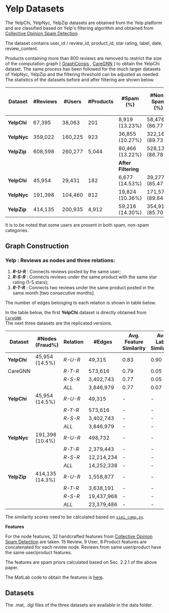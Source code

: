 

# Yelp Datasets


The YelpChi, YelpNyc, YelpZip datasets are obtained from the Yelp platform and are classified based on Yelp's filtering algorithm
and obtained from [Collective Opinion Spam Detection](https://shebuti.com/wp-content/uploads/2016/06/15-kdd-collectiveopinionspam.pdf). 


The dataset contains user\_id / review\_id, product\_id, star rating, label, date, review\_content.

Products containing more than 800 reviews are removed to restrict the size of the computation graph [ [GraphConsis](https://arxiv.org/pdf/2005.00625) , [CareGNN](https://arxiv.org/pdf/2008.08692) ] to obtain the YelpChi dataset.
The same process has been followed for the much larger datasets of YelpNyc, YelpZip and the filtering threshold can be 
adjusted as needed. The statistics of the datasets before and after filtering are shown below. 



| Dataset     | #Reviews| #Users  | #Products | #Spam (\%)         | #Non-Spam (\%)         | #Spam Users (\%)     | #Non-Spam Users (\%)         |
|-------------|---------|---------|-----------|--------------------|------------------------|----------------------|------------------------------|
| **YelpChi** | 67,395  | 38,063  | 201       | 8,919  (13.23\%)   | 58,476 (86.77\%)       | 7,739  (20.33\%)     | 30,459   (80.02\%)           |
| **YelpNyc** | 359,022 | 160,225 | 923       | 36,855 (10.27\%)   | 322,167 (89.73\%)      | 28,496 (17.78\%)     | 132,386  (82.63\%)           |       
| **YelpZip** | 608,598 | 260,277 | 5,044     | 80,466 (13.22\%)   | 528,132 (86.78\%)      | 62,228 (23.91\%)     | 200,170  (76.91\%)           |
|  |  |  | | **After Filtering**  |  |  |  |
| **YelpChi** | 45,954  | 29,431  | 182       | 6,677  (14.53\%)   | 39,277  (85.47\%)      | 6,038  (20.52\%)     | 23,482  (79.79\%)            |
| **YelpNyc** | 191,398 | 104,460 | 812       | 19,824 (10.36\%)   | 171,574 (89.64\%)      | 16,917 (16.19\%)     | 87,831  (84.08\%)            |
| **YelpZip** | 414,135 | 200,935 | 4,912     | 59,216 (14.30\%)   | 354,919 (85.70\%)      | 48,224 (24.0\%)      | 154,271 (76.78\%)            |


It is to be noted that some users are present in both spam, non-spam categories.

## Graph Construction

### **Yelp** : Reviews as nodes and three relations: 

1) ***R-U-R*** : Connects reviews posted by the same user; 
2) ***R-S-R*** : Connects reviews under the same product with the same star rating (1-5 stars); 
3) ***R-T-R*** : Connects two reviews under the same product posted in the same month [two consecutive months].

The number of edges belonging to each relation is shown in table below. 

In the table below, the first **YelpChi** dataset is directly obtained from [`CareGNN`](https://github.com/YingtongDou/CARE-GNN/tree/master/data).  
The next three datasets are the replicated versions.


| Dataset  | #Nodes (Fraud\%)   | Relation   | #Edges    	| Avg. Feature Similarity | Avg. Label Similarity  |
|----------|--------------------|----------- |--------------|-------------------------|------------------------|
|**YelpChi**  | 45,954 (14.5\%)  | *R-U-R*   | 49,315    	| 0.83             		  | 0.90                   |
| CareGNN  |                     | *R-T-R*   | 573,616   	| 0.79                    | 0.05                   |
|          |                     | *R-S-R*   | 3,402,743 	| 0.77                    | 0.05                   |
|          |                     | *ALL*     | 3,846,979 	| 0.77                    | 0.07                   |
| **YelpChi** | 45,954 (14.5\%)  | *R-U-R*   | 49,315    	| -                       | -                      |
|          |                     | *R-T-R*   | 573,616   	| -                       | -                      |
|          |                     | *R-S-R*   | 3,402,743 	| -                       | -                      |
|          |                     | *ALL*     | 3,846,979 	| -                       | -                      |
| **YelpNyc** | 191,398 (10.4\%) | *R-U-R*   | 498,732    	| -                       | -                      |
|          |                     | *R-T-R*   | 2,379,443   	| -                       | -                      |
|          |                     | *R-S-R*   | 12,214,234 	| -                       | -                      |
|          |                     | *ALL*     | 14,252,338 	| -                       | -                      |
| **YelpZip** | 414,135 (14.3\%) | *R-U-R*   | 1,558,877   	| -                       | -                      |
|          |                     | *R-T-R*   | 3,638,191   	| -                       | -                      |
|          |                     | *R-S-R*   | 19,437,968 	| -                       | -                      |
|          |                     | *ALL*     | 23,379,486 	| -                       | -                      |



The similarity scores need to be calculated based on [`simi_comp.py`](https://github.com/YingtongDou/CARE-GNN/blob/master/simi_comp.py).

**Features**

For the node features, 32 handcrafted features from [Collective Opinion Spam Detection](https://shebuti.com/wp-content/uploads/2016/06/15-kdd-collectiveopinionspam.pdf) are taken. 
15 Review, 9 User, 8 Product features are concatenated for each review node. Reviews from same user/product have the same user/product features.

The features are spam priors calculated based on Sec. 2.2.1 of the above paper.

The MatLab code to obtain the features is [here](https://www.dropbox.com/scl/fo/brfrsg6w7s1olf5ce9ebd/AFT9FJm-7-xvg1s-P3z1slw?rlkey=zzrh34yc3dd34fug2ewcxn8lf&e=1&dl=0).


## Datasets

The .mat, .dgl files of the three datasets are available in the data folder.


